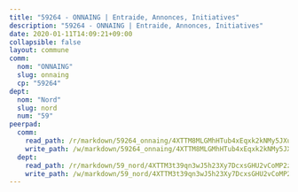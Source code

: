 ```yaml
---
title: "59264 - ONNAING | Entraide, Annonces, Initiatives"
description: "59264 - ONNAING | Entraide, Annonces, Initiatives"
date: 2020-01-11T14:09:21+09:00
collapsible: false
layout: commune
comm:
  nom: "ONNAING"
  slug: onnaing
  cp: "59264"
dept:
  nom: "Nord"
  slug: nord
  num: "59"
peerpad:
  comm:
    read_path: /r/markdown/59264_onnaing/4XTTM8MLGMhHTub4xEqxk2kNMy5JXuuy5ADE3K31Kw71sk8XX
    write_path: /w/markdown/59264_onnaing/4XTTM8MLGMhHTub4xEqxk2kNMy5JXuuy5ADE3K31Kw71sk8XX-K3TgUPkJoak41V8dU9SBTkfhHqKFqWnbep4a6BGN8QwyCnPqPQTFBFqzqWLY1WNP4371f6TNUWCH4zQZEhhid6QN4iATuo8AJrPN4ypcQg42UNWUg6TwoPu2jHuqUxTfzTuwfYPP
  dept:
    read_path: /r/markdown/59_nord/4XTTM3t39qn3wJ5h23Xy7DcxsGHU2vCoMP2z3iS4TUn3TrtdJ
    write_path: /w/markdown/59_nord/4XTTM3t39qn3wJ5h23Xy7DcxsGHU2vCoMP2z3iS4TUn3TrtdJ-K3TgTuZGkuZqXfr6fpmH7pGsMT6ndvZQMyRDze5QBt7XScLWHoBi246kLoDKpTH2Yo4f3AFSSJqGc2ozvNww7qPLqsDjpvahxCbQ6F5znbfjp6kVgaDcTYc9LyhwSfYuCevnvZUQ
---
```


